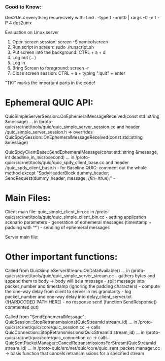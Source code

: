 ### Good to Know:
Dos2Unix everything recuresively with: 
	find . -type f -print0 | xargs -0 -n 1 -P 4 dos2unix 

Evaluation on Linux server 
1. Open screen session:
	screen -S nameofscreen
2. Run script in screen:
	sudo ./runscript.sh
3. Put screen into the background:
	CTRL + a + d
4. Log out
 (...)
5. Log in
6. Bring Screen to foreground:
	screen -r
7. Close screen session:
	CTRL + a + typing ":quit" + enter


"TK:" marks the important parts in the code!



# Ephemeral QUIC API:

QuicSimpleServerSession::OnEphemeralMessageReceived(const std::string &message)
 ... in /proto-quic/src/net/tools/quic/quic_simple_server_session.cc and header /quic_simple_server_session.h
 => overrides QuicSpdySession::OnEphemeralMessageReceived(const std::string &message)


QuicSpdyClientBase::SendEphemeralMessage(const std::string &message, int deadline_in_microsecond)
 ... in /proto-quic/src/net/tools/quic/quic_spdy_client_base.cc and header /quic_spdy_client_base.h
	- for Baseline QUIC: comment out the whole method except 
						"SpdyHeaderBlock dummy_header;
						 SendRequest(dummy_header, message, /*fin=*/true);"
	- 
 

# Main Files:

Client main file: quic_simple_client_bin.cc in /proto-quic/src/net/tools/quic/quic_simple_client_bin.cc
	- setting application scenario parameters
	- generation of ephemeral messages (timestamp + padding with '*')
	- sending of ephemeral messages

Server main file: 


# Other important functions:

Called from 
QuicSimpleServerStream::OnDataAvailable()
... in /proto-quic/src/net/tools/quic/quic_simple_server_stream.cc
	- gathers bytes and append them to body -> body will be a message 
	- split message into packet_number and timestamp (ignoring the padding characters)
	- compute the one-way delay from client to server in ms granularity
	- log packet_number and one-way delay into delay_client_server.txt (!HARDCODED PATH HERE)
	- no response sent! (function SendResponse() commented out)
 
 
 Called from "SendEphemeralMessage":
 QuicSession::StopRetransmissions(QuicStreamId stream_id)
 ... in /proto-quic/src/net/quic/core/quic_session.cc 
 ->	calls QuicConnection::StopRetransmissions(QuicStreamId stream_id)
		... in /proto-quic/src/net/quic/core/quic_conncetion.cc
		->	calls QuicSentPacketManager::CancelRetransmissionsForStream(QuicStreamId stream_id)
				... in /proto-quic/src/net/quic/core/quic_sent_packet_manager.cc 
				-> basis function that cancels retransmissions for a specified stream
			
			
			
